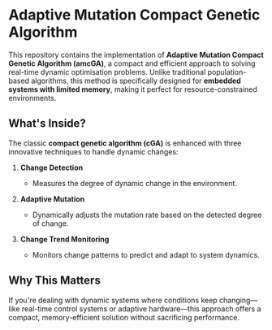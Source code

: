 # Adaptive Mutation Compact Genetic Algorithm

This repository contains the implementation of **Adaptive Mutation Compact Genetic Algorithm (amcGA)**, a compact and efficient approach to solving real-time dynamic optimisation problems. Unlike traditional population-based algorithms, this method is specifically designed for **embedded systems with limited memory**, making it perfect for resource-constrained environments.

## What's Inside?
The classic **compact genetic algorithm (cGA)** is enhanced with three innovative techniques to handle dynamic changes:

1. **Change Detection**  
   - Measures the degree of dynamic change in the environment.  

2. **Adaptive Mutation**  
   - Dynamically adjusts the mutation rate based on the detected degree of change.  

3. **Change Trend Monitoring**  
   - Monitors change patterns to predict and adapt to system dynamics.  

## Why This Matters
If you're dealing with dynamic systems where conditions keep changing—like real-time control systems or adaptive hardware—this approach offers a compact, memory-efficient solution without sacrificing performance.
